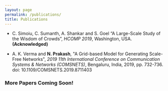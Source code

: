 ```yaml
---
layout: page
permalink: /publications/
title: Publications
---
```


* C. Simoiu, C. Sumanth, A. Shankar and S. Goel “A Large-Scale Study of the Wisdom of Crowds”, <em>HCOMP 2019</em>, Washington, USA. **(Acknowledged)**

* A. K. Verma and **N. Prakash**, "A Grid-based Model for Generating Scale-Free Networks", <em>2019 11th International Conference on Communication Systems & Networks (COMSNETS)</em>, Bengaluru, India, 2019, pp. 732-736. <br>doi: 10.1109/COMSNETS.2019.8711403

### More Papers Coming Soon!
